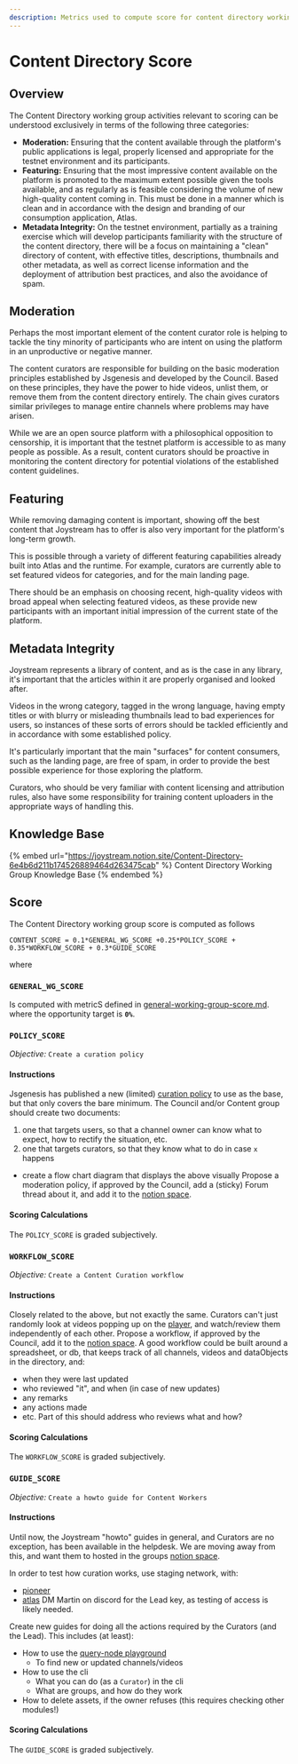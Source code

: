```yaml
---
description: Metrics used to compute score for content directory working group.
---
```


# Content Directory Score

## Overview

The Content Directory working group activities relevant to scoring can be understood exclusively in terms of the following three categories:

* **Moderation:** Ensuring that the content available through the platform's public applications is legal, properly licensed and appropriate for the testnet environment and its participants.
* **Featuring:** Ensuring that the most impressive content available on the platform is promoted to the maximum extent possible given the tools available, and as regularly as is feasible considering the volume of new high-quality content coming in. This must be done in a manner which is clean and in accordance with the design and branding of our consumption application, Atlas.
* **Metadata Integrity:** On the testnet environment, partially as a training exercise which will develop participants familiarity with the structure of the content directory, there will be a focus on maintaining a "clean" directory of content, with effective titles, descriptions, thumbnails and other metadata, as well as correct license information and the deployment of attribution best practices, and also the avoidance of spam.

## Moderation

Perhaps the most important element of the content curator role is helping to tackle the tiny minority of participants who are intent on using the platform in an unproductive or negative manner.

The content curators are responsible for building on the basic moderation principles established by Jsgenesis and developed by the Council. Based on these principles, they have the power to hide videos, unlist them, or remove them from the content directory entirely. The chain gives curators similar privileges to manage entire channels where problems may have arisen.

While we are an open source platform with a philosophical opposition to censorship, it is important that the testnet platform is accessible to as many people as possible. As a result, content curators should be proactive in monitoring the content directory for potential violations of the established content guidelines.

## Featuring

While removing damaging content is important, showing off the best content that Joystream has to offer is also very important for the platform's long-term growth.

This is possible through a variety of different featuring capabilities already built into Atlas and the runtime. For example, curators are currently able to set featured videos for categories, and for the main landing page.

There should be an emphasis on choosing recent, high-quality videos with broad appeal when selecting featured videos, as these provide new participants with an important initial impression of the current state of the platform.

## Metadata Integrity

Joystream represents a library of content, and as is the case in any library, it's important that the articles within it are properly organised and looked after.

Videos in the wrong category, tagged in the wrong language, having empty titles or with blurry or misleading thumbnails lead to bad experiences for users, so instances of these sorts of errors should be tackled efficiently and in accordance with some established policy.

It's particularly important that the main "surfaces" for content consumers, such as the landing page, are free of spam, in order to provide the best possible experience for those exploring the platform.

Curators, who should be very familiar with content licensing and attribution rules, also have some responsibility for training content uploaders in the appropriate ways of handling this.

## Knowledge Base

{% embed url="https://joystream.notion.site/Content-Directory-6e4b6d211b174526889464d263475cab" %}
Content Directory Working Group Knowledge Base
{% endembed %}

## Score

The Content Directory working group score is computed as follows

```
CONTENT_SCORE = 0.1*GENERAL_WG_SCORE +0.25*POLICY_SCORE + 0.35*WORKFLOW_SCORE + 0.3*GUIDE_SCORE
```

where

### `GENERAL_WG_SCORE`
Is computed with metricS defined in [general-working-group-score.md](general-working-group-score.md "mention"). where the opportunity target is **`0%`**.


### `POLICY_SCORE`
*Objective:* `Create a curation policy`

#### Instructions
Jsgenesis has published a new (limited) [curation policy](/system/content-directory/content-policy.md) to use as the base, but that only covers the bare minimum.
The Council and/or Content group should create two documents:
1. one that targets users, so that a channel owner can know what to expect, how to rectify the situation, etc.
2. one that targets curators, so that they know what to do in case `x` happens
- create a flow chart diagram that displays the above visually
Propose a moderation policy, if approved by the Council, add a (sticky) Forum thread about it, and add it to the [notion space](https://joystream.notion.site/Content-Directory-6e4b6d211b174526889464d263475cab).

#### Scoring Calculations
The `POLICY_SCORE` is graded subjectively.


### `WORKFLOW_SCORE`
*Objective:* `Create a Content Curation workflow`

#### Instructions
Closely related to the above, but not exactly the same. Curators can't just randomly look at videos popping up on the [player](play.joystream.org), and watch/review them independently of each other. Propose a workflow, if approved by the Council, add it to the [notion space](https://www.notion.so/joystream/Content-Directory-6e4b6d211b174526889464d263475cab).
A good workflow could be built around a spreadsheet, or db, that keeps track of all channels, videos and dataObjects in the directory, and:
- when they were last updated
- who reviewed "it", and when (in case of new updates)
- any remarks
- any actions made
- etc.
Part of this should address who reviews what and how?

#### Scoring Calculations
The `WORKFLOW_SCORE` is graded subjectively.

### `GUIDE_SCORE`
*Objective:* `Create a howto guide for Content Workers`

#### Instructions
Until now, the Joystream "howto" guides in general, and Curators are no exception, has been available in the helpdesk. We are moving away from this, and want them to hosted in the groups [notion space](https://joystream.notion.site/Content-Directory-6e4b6d211b174526889464d263475cab).

In order to test how curation works, use staging network, with:
- [pioneer](https://pioneer-2.vercel.app/#/settings?network-config=https://18.207.235.254.nip.io/network/config.json)
- [atlas](https://atlas-olympia-staging.vercel.app/)
DM Martin on discord for the Lead key, as testing of access is likely needed.

Create new guides for doing all the actions required by the Curators (and the Lead). This includes (at least):
- How to use the [query-node playground](query.joystream.org)
  - To find new or updated channels/videos
- How to use the cli
  - What you can do (as a `Curator`) in the cli
  - What are groups, and how do they work
- How to delete assets, if the owner refuses (this requires checking other modules!)

#### Scoring Calculations
The `GUIDE_SCORE` is graded subjectively.
